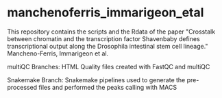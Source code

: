 # manchenoferris_immarigeon_etal
This repository contains the scripts and the Rdata of the paper "Crosstalk between chromatin and the transcription factor Shavenbaby defines transcriptional output along the Drosophila intestinal stem cell lineage." Mancheno-Ferris, Immarigeon et al. 

multiQC Branches: HTML Quality files created with FastQC and multiQC

Snakemake Branch: Snakemake pipelines used to generate the pre-processed files and performed the peaks calling with MACS

